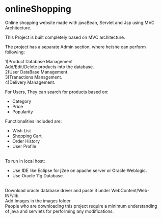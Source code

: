 # onlineShopping
Online shopping website made with javaBean, Servlet and Jsp using MVC Architecture.

This Project is built completely based on MVC architecture.

The project has a separate Admin section, where he/she can perform following:

1)Product Database Management<br>
Add/Edit/Delete products into the database. <br>
2)User DataBase Management. <br>
3)Tranactions Management. <br>
4)Delivery Management. <br>

For Users,
They can search for products based on:
<ul>
<li>Category</li>
<li>Price</li>
<li>Popularity</li>
</ul>
Functionalities included are:<br>
<ul>
<li>Wish List</li>
<li>Shopping Cart</li>
<li>Order History</li>
<li>User Profile</li>
</ul>
<br>
To run in local host:
<ul>
<li>Use IDE like Eclipse for j2ee on apache server or Oracle Weblogic.</li>
<li>Use Oracle 11g Database.</li>
</ul>
<br>
Download oracle database driver and paste it under WebContent/Web-INF/lib.
<br>
Add Images in the images folder.
<br>
People who are downloading this project require a minimum understanding of java and servlets for performing any modifications.
